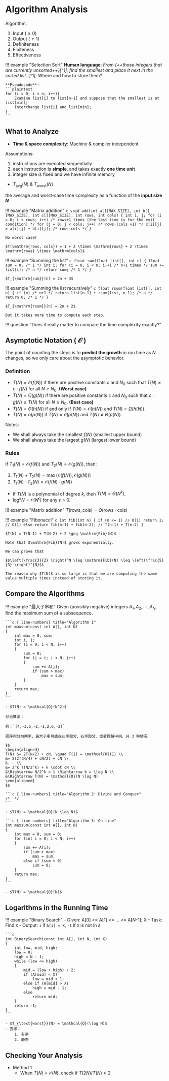 # Algorithm Analysis

Algorithm:

1. Input $(\geq 0)$
2. Output $(\geq 1)$
3. Definiteness
4. Finiteness
5. Effectiveness

!!! example "Selection Sort"
    **Human language**:
    *From {++those integers that are currently unsorted++}[^1], find the smallest and place it next in the sorted list.*
    [^1]: Where and how to store them?

    **Pseudocode**:
    ```plaintext
    for (i = 0; i < n; i++){
        Examine list[i] to list[n-1] and suppose that the smallest is at list[min];
        Interchange list[i] and list[min];
    }
    ```

## What to Analyze

- **Time & space complexity**: Machine & compiler independent

Assumptions:

1. instructions are executed sequentially
2. each instruction is **simple**, and takes exactly **one time unit**
3. integer size is fixed and we have infinite memory

- $T_{\text{avg}}(N)$ & $T_{\text{worst}}(N)$

the average and worst-case time complexity as a function of the **input size $N$**

!!! example "Matrix addition"
    ```c
    void add(int a[][MAX_SIZE],
             int b[][MAX_SIZE],
             int c[][MAX_SIZE],
             int rows, int cols)
    {
        int i, j;
        for (i = 0; i < rows; i++) /* rows+1 times (the last time is for the exit condition) */
            for (j = 0; j < cols; j++) /* rows·(cols +1) */
                c[i][j] = a[i][j] + b[i][j]; /* rows·cols */
    }
    ```

    No worst case!

    $T(\mathrm{rows, cols}) = 1 + 2 \times \mathrm{rows} + 2 \times \mathrm{rows} \times \mathrm{cols}$

!!! example "Summing the list"
    ```c
    float sum(float list[], int n)
    {
        float sum = 0; /* 1 */
        int i;
        for (i = 0; i < n; i++) /* n+1 times */
            sum += list[i]; /* n */
        return sum; /* 1 */
    }
    ```

    $T_{\mathrm{sum}}(n) = 2n + 3$

!!! example "Summing the list recursively"
    ```c
    float rsum(float list[], int n)
    {
        if (n) /* n+1 */
            return list[n-1] + rsum(list, n-1); /* n */
        return 0; /* 1 */
    }
    ```

    $T_{\mathrm{rsum}}(n) = 2n + 2$

    But it takes more time to compute each step.

!!! question "Does it really matter to compare the time complexity exactly?"

## Asymptotic Notation ( $\mathcal{O}$ )

The point of counting the steps is to **predict the growth** in run time as $N$ changes, so we only care about the asymptotic behavior.

### Definition

- $T(N) = \mathcal{O}(f(N))$ if there are positive constants $c$ and $N_0$ such that $T(N) \leq c \cdot f(N)$ for all $N \geq N_0$. **(Worst case)**
- $T(N) = \Omega(g(N))$ if there are positive constants $c$ and $N_0$ such that $c \cdot g(N) \leq T(N)$ for all $N \geq N_0$. **(Best case)**
- $T(N) = \Theta(h(N))$ if and only if $T(N) = \mathcal{O}(h(N))$ and $T(N) = \Omega(h(N))$.
- $T(N) = o(p(N))$ if $T(N) = \mathcal{O}(p(N))$ and $T(N) \neq \Theta(p(N))$.

Notes:

- We shall always take the smallest $f(N)$ (smallest upper bound)
- We shall always take the largest $g(N)$ (largest lower bound)

### Rules

If $T_1(N) = \mathcal{O}(f(N))$ and $T_2(N) = \mathcal{O}(g(N))$, then:

1. $T_1(N) + T_2(N) = \max(\mathcal{O}(f(N)), \mathcal{O}(g(N)))$
2. $T_1(N) \cdot T_2(N) = \mathcal{O}(f(N) \cdot g(N))$

- If $T(N)$ is a polynomial of degree $k$, then $T(N) = \Theta(N^k)$.
- $\log^k N = \mathcal{O}(N^{\epsilon})$ for any $\epsilon > 0$.

!!! example "Matrix addition"
    $T(\mathrm{rows, cols}) = \Theta(\mathrm{rows} \cdot \mathrm{cols})$

!!! example "Fibonacci"
    ```c
    int fib(int n)
    {
        if (n <= 1) // O(1)
            return 1; // O(1)
        else
            return fib(n-1) + fib(n-2); // T(n-1) + T(n-2)
    }
    ```

    $T(N) = T(N-1) + T(N-2) + 2 \geq \mathrm{Fib}(N)$

    Note that $\mathrm{Fib}(N)$ grows exponentially.

    We can prove that

    $$\left(\frac{3}{2} \right)^N \leq \mathrm{Fib}(N) \leq \left(\frac{5}{3} \right)^{N}$$

    The reason why $T(N)$ is so large is that we are computing the same value multiple times instead of storing it.

## Compare the Algorithms

!!! example "最大子串和"
    Given (possibly negative) integers $A_1, A_2, \cdots, A_N$, find the maximum sum of a subsequence.

    ```c {.line-numbers} title="Algorithm 1"
    int maxsum(const int A[], int N)
    {
        int max = 0, sum;
        int i, j;
        for (i = 0; i < N; i++)
        {
            sum = 0;
            for (j = i; j < N; j++)
            {
                sum += A[j];
                if (sum > max)
                    max = sum;
            }
        }
        return max;
    }
    ```

    - $T(N) = \mathcal{O}(N^2)$

    分治算法：

    例：`[4,-3,5,-2,-1,2,6,-2]`

    把序列分为两半，最大子串可能在左半部分、右半部分、或者跨越中间，共 3 种情况

    $$
    \begin{aligned}
    T(N) &= 2T(N/2) + cN, \quad T(1) = \mathcal{O}(1) \\
    &= 2(2T(N/4) + cN/2) + cN \\
    &... \\
    &= 2^k T(N/2^k) + k \cdot cN \\
    &\Rightarrow N/2^k = 1 \Rightarrow k = \log N \\
    &\Rightarrow T(N) = \mathcal{O}(N \log N)
    \end{aligned}
    $$

    ```c {.line-numbers} title="Algorithm 2: Divide and Conquer"
    /*  */
    ```

    - $T(N) = \mathcal{O}(N \log N)$

    ```c {.line-numbers} title="Algorithm 3: On-line"
    int maxsum(const int A[], int N)
    {
        int max = 0, sum = 0;
        for (int i = 0; i < N; i++)
        {
            sum += A[i];
            if (sum > max)
                max = sum;
            else if (sum < 0)
                sum = 0;
        }
        return max;
    }
    ```

    - $T(N) = \mathcal{O}(N)$

## Logarithms in the Running Time

!!! example "Binary Search"
    - Given: A[0] <= A[1] <= ... <= A[N-1]; X
    - Task: Find `X`
    - Output: `i` if `A[i] = X`, `-1` if `X` is not in `A`

    ```c
    int BinarySearch(const int A[], int N, int X)
    {
        int low, mid, high;
        low = 0;
        high = N - 1;
        while (low <= high)
        {
            mid = (low + high) / 2;
            if (A[mid] < X)
                low = mid + 1;
            else if (A[mid] > X)
                high = mid - 1;
            else
                return mid;
        }
        return -1;
    }
    ```

    - $T_{\text{worst}}(N) = \mathcal{O}(\log N)$
    - 要求：
        1. 有序
        2. 静态

## Checking Your Analysis

- Method 1
    - When $T(N) = \mathcal{O}(N)$, check if $T(2N)/T(N) \approx 2$